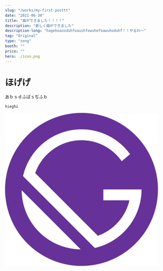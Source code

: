 ```yaml
---
slug: "/works/my-first-posttt"
date: "2021-06-30"
title: "曲ができました！！！！"
description: "新しく曲ができました"
description-long: "hogehoaosduhfoaushfowuhefoawuhoduhf！！やるわ～"
tag: "Original"
type: "song"
booth: ""
price: ""
hero: ./icon.png
---
```



# ほげげ
あｂｓｄふばｓぢふｂ

```
hieghi
```

![000](./icon.png)